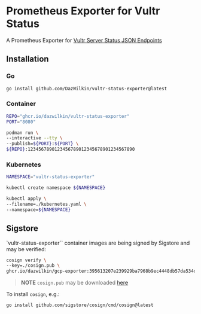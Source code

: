 # Prometheus Exporter for Vultr Status

A Prometheus Exporter for [Vultr Server Status JSON Endpoints](https://www.vultr.com/docs/vultr-server-status-json-endpoints)

## Installation

### Go

```bash
go install github.com/DazWilkin/vultr-status-exporter@latest
```

### Container

```bash
REPO="ghcr.io/dazwilkin/vultr-status-exporter"
PORT="8080"

podman run \
--interactive --tty \
--publish=${PORT}:${PORT} \
${REPO}:1234567890123456789012345678901234567890
```

### Kubernetes

```bash
NAMESPACE="vultr-status-exporter"

kubectl create namespace ${NAMESPACE}

kubectl apply \
--filename=./kubernetes.yaml \
--namespace=${NAMESPACE}
```

## Sigstore

`vultr-status-exporter`` container images are being signed by Sigstore and may be verified:

```bash
cosign verify \
--key=./cosign.pub \
ghcr.io/dazwilkin/gcp-exporter:395613207e239929ba7968b9ec4448db57da534d
```

> **NOTE** `cosign.pub` may be downloaded [here]()

To install `cosign`, e.g.:

```bash
go install github.com/sigstore/cosign/cmd/cosign@latest
```